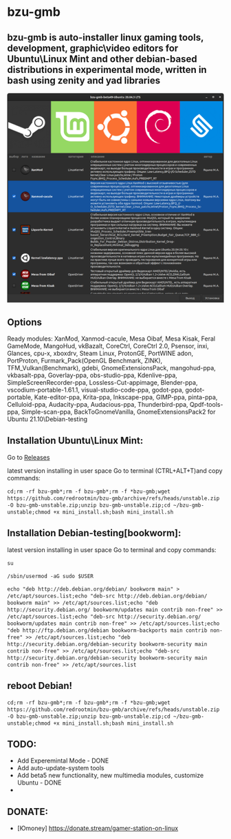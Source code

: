 # bzu-gmb
bzu-gmb is auto-installer linux gaming tools,  development, graphic\video editors for Ubuntu\Linux Mint and other debian-based distributions in experimental mode, written in bash using zenity and yad libraries
-----------
<img src="image/bzu-gmb-beta4-7.png" alt="My cool logo"/>

Options
-----------
Ready modules: XanMod, Xanmod-cacule, Mesa Oibaf, Mesa Kisak, Feral GameMode, MangoHud, vkBazalt, CoreCtrl, CoreCtrl 2.0, Psensor, inxi, Glances, cpu-x, xboxdrv, Steam Linux, ProtonGE, PortWINE adon, PortProton, Furmark_Pack(OpenGL Benchmark, ZINK), TFM_Vulkan(Benchmark), gdebi, GnomeExtensionsPack, mangohud-ppa, vkbasalt-ppa, Goverlay-ppa, obs-studio-ppa, Kdenlive-ppa, SimpleScreenRecorder-ppa, Lossless-Cut-appimage, Blender-ppa, vscodium-portable-1.61.1, visual-studio-code-ppa, godot-ppa, godot-portable, Kate-editor-ppa, Krita-ppa, Inkscape-ppa, GIMP-ppa, pinta-ppa, Celluloid-ppa, Audacity-ppa, Audacious-ppa, Thunderbird-ppa, Qpdf-tools-ppa, Simple-scan-ppa, BackToGnomeVanilla, GnomeExtensionsPack2 for Ubuntu 21.10\Debian-testing

Installation Ubuntu\Linux Mint:
-----------
Go to [Releases](https://github.com/redrootmin/bzu-gmb/releases)

latest version installing in user space
Go to terminal (CTRL+ALT+T)and copy commands:
```
cd;rm -rf bzu-gmb*;rm -f bzu-gmb*;rm -f *bzu-gmb;wget https://github.com/redrootmin/bzu-gmb/archive/refs/heads/unstable.zip -O bzu-gmb-unstable.zip;unzip bzu-gmb-unstable.zip;cd ~/bzu-gmb-unstable;chmod +x mini_install.sh;bash mini_install.sh
```
Installation Debian-testing[bookworm]:
-----------

latest version installing in user space
Go to terminal and copy commands:
```
su
```
```
/sbin/usermod -aG sudo $USER
```
```
echo "deb http://deb.debian.org/debian/ bookworm main" > /etc/apt/sources.list;echo "deb-src http://deb.debian.org/debian/ bookworm main" >> /etc/apt/sources.list;echo "deb http://security.debian.org/ bookworm/updates main contrib non-free" >> /etc/apt/sources.list;echo "deb-src http://security.debian.org/ bookworm/updates main contrib non-free" >> /etc/apt/sources.list;echo "deb http://ftp.debian.org/debian bookworm-backports main contrib non-free" >> /etc/apt/sources.list;echo "deb http://security.debian.org/debian-security bookworm-security main contrib non-free" >> /etc/apt/sources.list;echo "deb-src http://security.debian.org/debian-security bookworm-security main contrib non-free" >> /etc/apt/sources.list
```
reboot Debian!
-----------
```
cd;rm -rf bzu-gmb*;rm -f bzu-gmb*;rm -f *bzu-gmb;wget https://github.com/redrootmin/bzu-gmb/archive/refs/heads/unstable.zip -O bzu-gmb-unstable.zip;unzip bzu-gmb-unstable.zip;cd ~/bzu-gmb-unstable;chmod +x mini_install.sh;bash mini_install.sh
```

TODO:
-----------
- Add Experemintal Mode - DONE
- Add auto-update-system tools
- Add beta5  new functionality, new multimedia modules, customize Ubuntu  - DONE
- 
DONATE:
-----------
- [Юmoney] https://donate.stream/gamer-station-on-linux
